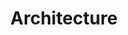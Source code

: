 ---
lang: en
layout: doc
permalink: /doc/architecture/
redirect_from:
- /doc/qubes-architecture/
- /en/doc/qubes-architecture/
- /doc/QubesArchitecture/
- /wiki/QubesArchitecture/
redirect_to: https://doc.qubes-os.org/en/latest/developer/system/architecture.html
ref: 56
title: Architecture
---